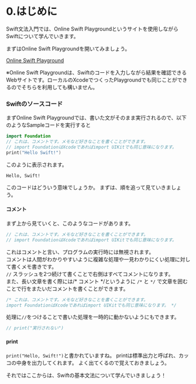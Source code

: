 # 0.はじめに
Swift文法入門では、Online Swift Playgroundというサイトを使用しながらSwiftについて学んでいきます。

まずはOnline Swift Playgroundを開いてみましょう。

[Online Swift Playground](http://online.swiftplayground.run/)

※Online Swift Playgroundは、Swiftのコードを入力しながら結果を確認できるWebサイトです。ローカルのXcodeでつくったPlaygroundでも同じことができるのでそちらを利用しても構いません。


### Swiftのソースコード
まずOnline Swift Playgroundでは、書いた文がそのまま実行されるので、以下のようなSampleコードを実行すると

```Swift
import Foundation
// これは、コメントです。メモなど好きなことを書くことができます。
// import FoundationはXcodeであればimport UIKitでも同じ意味になります。
print("Hello Swift!")
```

このように表示されます。

```
Hello, Swift!
```

このコードはどういう意味でしょうか。
まずは、順を追って見ていきましょう。

#### コメント
まず上から見ていくと、このようなコードがあります。  

```Swift
// これは、コメントです。メモなど好きなことを書くことができます。
// import FoundationはXcodeであればimport UIKitでも同じ意味になります。
```

これはコメントと言い、プログラムの実行時には無視されます。  
コメントは人間がわかりやすいように複雑な処理や一見わかりにくい処理に対して書くメモ書きです。  
`//` スラッシュを2つ続けて書くことで右側はすべてコメントになります。  
また、長い文章を書く際には/* コメント */というように `/*` と `*/` で文章を囲むことで行をまたいだコメントを書くことができます。

```Swift
/* これは、コメントです。メモなど好きなことを書くことができます。
import FoundationはXcodeであればimport UIKitでも同じ意味になります。 */
```
  
処理に`//`をつけることで書いた処理を一時的に動かないようにもできます。  

```Swift
// print("実行されない")
```

#### print

`print("Hello, Swift!")`と書かれていますね。
printは標準出力と呼ばれ、カッコの中身を出力してくれます。
よく出てくるので覚えておきましょう。

それではここからは、Swiftの基本文法について学んでいきましょう！

